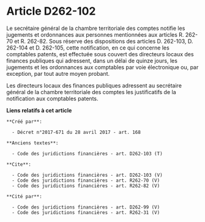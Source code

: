 # Article D262-102

Le secrétaire général de la chambre territoriale des comptes notifie les jugements et ordonnances aux personnes mentionnées
aux articles R. 262-70 et R. 262-82. Sous réserve des dispositions des articles D. 262-103, D. 262-104 et D. 262-105, cette
notification, en ce qui concerne les comptables patents, est effectuée sous couvert des directeurs locaux des finances
publiques qui adressent, dans un délai de quinze jours, les jugements et les ordonnances aux comptables par voie électronique
ou, par exception, par tout autre moyen probant. 

Les directeurs locaux des finances publiques adressent au secrétaire général de la chambre territoriale des comptes les
justificatifs de la notification aux comptables patents.

**Liens relatifs à cet article**

	**Créé par**:

	  - Décret n°2017-671 du 28 avril 2017 - art. 168

	**Anciens textes**:

	  - Code des juridictions financières - art. D262-103 (T)

	**Cite**:

	  - Code des juridictions financières - art. D262-103 (V)
	  - Code des juridictions financières - art. R262-70 (V)
	  - Code des juridictions financières - art. R262-82 (V)

	**Cité par**:

	  - Code des juridictions financières - art. D262-99 (V)
	  - Code des juridictions financières - art. R262-31 (V)
